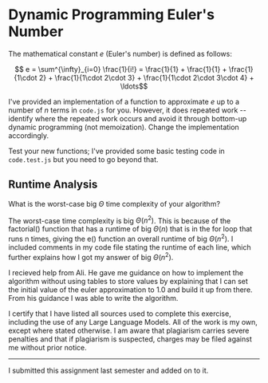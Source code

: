 # Dynamic Programming Euler's Number

The mathematical constant $e$ (Euler's number) is defined as follows:

$$ e = \sum^{\infty}_{i=0} \frac{1}{i!} = \frac{1}{1} + \frac{1}{1} +
\frac{1}{1\cdot 2} + \frac{1}{1\cdot 2\cdot 3} + \frac{1}{1\cdot 2\cdot 3\cdot
4} + \ldots$$

I've provided an implementation of a function to approximate $e$ up to a number
of $n$ terms in `code.js` for you. However, it does repeated work -- identify
where the repeated work occurs and avoid it through bottom-up dynamic
programming (not memoization). Change the implementation accordingly.

Test your new functions; I've provided some basic testing code in `code.test.js`
but you need to go beyond that.

## Runtime Analysis

What is the worst-case big $\Theta$ time complexity of your algorithm?

The worst-case time complexity is big $\Theta(n^2)$.  This is because of the factorial() function that has a runtime of big $\Theta(n)$ that is in the for loop that runs n times, giving the e() function an overall runtime of big $\Theta(n^2)$.  I included comments in my code file stating the runtime of each line, which further explains how I got my answer of big $\Theta(n^2)$.

I recieved help from Ali.  He gave me guidance on how to implement the algorithm without using tables to store values by explaining that I can set the initial value of the euler approximation to 1.0 and build it up from there.  From his guidance I was able to write the algorithm.

I certify that I have listed all sources used to complete this exercise, including the use of any Large Language Models.  All of the work is my own, except where stated otherwise.  I am aware that plagiarism carries severe penalties and that if plagiarism is suspected, charges may be filed against me without prior notice.

-----

I submitted this assignment last semester and added on to it.
